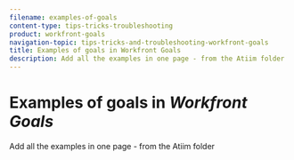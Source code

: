 ```yaml
---
filename: examples-of-goals
content-type: tips-tricks-troubleshooting
product: workfront-goals
navigation-topic: tips-tricks-and-troubleshooting-workfront-goals
title: Examples of goals in Workfront Goals
description: Add all the examples in one page - from the Atiim folder
---
```


# Examples of goals in *Workfront Goals*

Add all the examples in one page - from the Atiim folder
